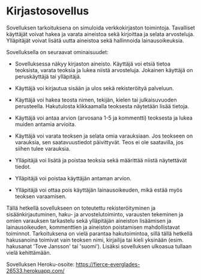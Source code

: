 # Kirjastosovellus
Sovelluksen tarkoituksena on simuloida verkkokirjaston toimintoja. Tavalliset käyttäjät voivat hakea ja varata aineistoa sekä kirjoittaa ja selata arvosteluja. Ylläpitäjät voivat lisätä uutta aineistoa sekä hallinnoida lainausoikeuksia. 

Sovelluksella on seuraavat ominaisuudet:

- Sovelluksessa näkyy kirjaston aineisto. Käyttäjä voi etsiä tietoa teoksista, varata teoksia ja lukea niistä arvosteluja. Jokainen käyttäjä on peruskäyttäjä tai ylläpitäjä.

- Käyttäjä voi kirjautua sisään ja ulos sekä rekisteröityä palveluun.

- Käyttäjä voi hakea teosta nimen, tekijän, kielen tai julkaisuvuoden perusteella. Hakutulosta klikkaamalla teoksesta näytetään lisää tietoja.

- Käyttäjä voi antaa arvion (arvosana 1-5 ja kommentti) teoksesta ja lukea muiden antamia arvioita.

- Käyttäjä voi varata teoksen ja selata omia varauksiaan. Jos teokseen on varauksia, sen saatavuustiedot päivittyvät. Teos ei ole saatavilla, jos siihen tulee varauksia.

- Ylläpitäjä voi lisätä ja poistaa teoksia sekä määrittää niistä näytettävät tiedot.

- Ylläpitäjä voi poistaa käyttäjän antaman arvion.

- Ylläpitäjä voi ottaa pois käyttäjän lainausoikeuden, mikä estää myös teoksen varaamisen.

Tällä hetkellä sovellukseen on toteutettu rekisteröityminen ja sisäänkirjautuminen, haku- ja arvostelutoiminto, varausten tekeminen ja omien varauksen tarkastelu sekä ylläpitäjän aineiston lisäämisen ja lainausoikeuden, kommenttien ja aineiston poistamisen mahdollistavat toiminnot. Tarkoituksena on vielä parantaa hakutoimintoa, sillä tällä hetkellä hakusanoina toimivat vain teoksen nimi, kirjailija tai kieli yksinään (esim. hakusanat 'Tove Jansson' tai 'suomi'). Lisäksi sovelluksen ulkoasua tullaan vielä kehittämään.

Sovelluksen Heroku-osoite: https://fierce-everglades-26533.herokuapp.com/
